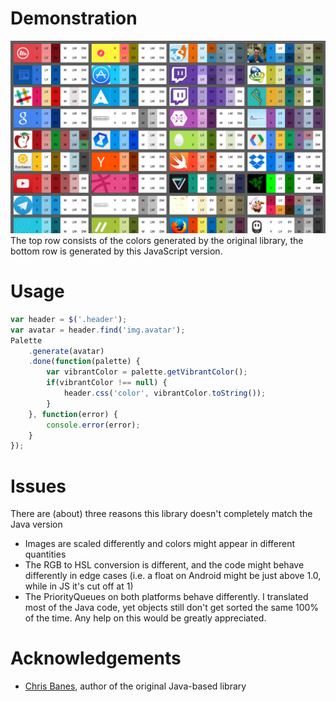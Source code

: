 Demonstration
=============
![Demonstration](sample.png)
The top row consists of the colors generated by the original library, the bottom row is generated by this JavaScript version.

Usage
=====
```js
var header = $('.header');
var avatar = header.find('img.avatar');
Palette
    .generate(avatar)
    .done(function(palette) {
        var vibrantColor = palette.getVibrantColor();
        if(vibrantColor !== null) {
            header.css('color', vibrantColor.toString());
        }
    }, function(error) {
        console.error(error);
    }
});
```

Issues
======
There are (about) three reasons this library doesn't completely match the Java version
- Images are scaled differently and colors might appear in different quantities
- The RGB to HSL conversion is different, and the code might behave differently in edge cases (i.e. a float on Android might be just above 1.0, while in JS it's cut off at 1)
- The PriorityQueues on both platforms behave differently. I translated most of the Java code, yet objects still don't get sorted the same 100% of the time. Any help on this would be greatly appreciated.

Acknowledgements
================
 - [Chris Banes](https://github.com/chrisbanes), author of the original Java-based library
